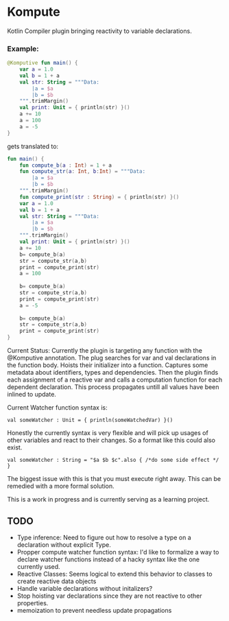 # Kompute
Kotlin Compiler plugin bringing reactivity to variable declarations.
### Example:
```kotlin
@Komputive fun main() {
    var a = 1.0
    val b = 1 + a
    val str: String = """Data:
        |a = $a
        |b = $b
    """.trimMargin()
    val print: Unit = { println(str) }()
    a += 10
    a = 100
    a = -5
} 
```

gets translated to:
```kotlin
fun main() {
    fun compute_b(a : Int) = 1 + a
    fun compute_str(a: Int, b:Int) = """Data:
        |a = $a
        |b = $b
    """.trimMargin()
    fun compute_print(str : String) = { println(str) }()
    var a = 1.0
    val b = 1 + a
    val str: String = """Data:
        |a = $a
        |b = $b
    """.trimMargin()
    val print: Unit = { println(str) }()
    a += 10
    b= compute_b(a)
    str = compute_str(a,b)
    print = compute_print(str)
    a = 100
    
    b= compute_b(a)
    str = compute_str(a,b)
    print = compute_print(str)
    a = -5
    
    b= compute_b(a)
    str = compute_str(a,b)
    print = compute_print(str)
} 
```

Current Status:
Currently the plugin is targeting any function with the @Komputive annotation. The plug searches for var and val declarations in the function body. Hoists their initializer into a function. Captures some metadata about identifiers, types and dependencies. Then the plugin finds each assignment of a reactive var and calls a computation function for each dependent declaration. This process propagates untill all values have been inlined to update. 

Current Watcher function syntax is:

  ```val someWatcher : Unit = { println(someWatchedVar) }()```
  
  Honestly the currently syntax is very flexible and will pick up usages of other variables and react to their changes. So a format like this could also exist. 
  
```val someWatcher : String = "$a $b $c".also { /*do some side effect */ } ```

The biggest issue with this is that you must execute right away. This can be remedied with a more formal solution.


This is a work in progress and is currently serving as a learning project.

## TODO
- Type inference: Need to figure out how to resolve a type on a declaration without explicit Type.
- Propper compute watcher function syntax: I'd like to formalize a way to declare watcher functions instead of a hacky syntax like the one currently used.
- Reactive Classes: Seems logical to extend this behavior to classes to create reactive data objects
- Handle variable declarations without initalizers?
- Stop hoisting var declarations since they are not reactive to other properties.
- memoization to prevent needless update propagations
